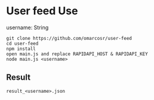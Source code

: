 # User feed Use
username: String  

```
git clone https://github.com/omarcosr/user-feed
cd user-feed
npm install
open main.js and replace RAPIDAPI_HOST & RAPIDAPI_KEY
node main.js <username>
```

## Result

```
result_<username>.json
```